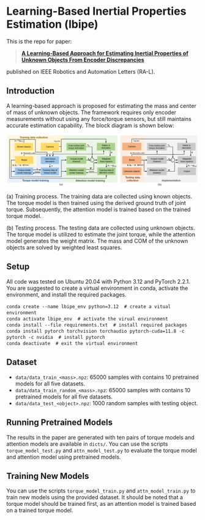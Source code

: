 # Learning-Based Inertial Properties Estimation (lbipe)

This is the repo for paper:

> [**A Learning-Based Approach for Estimating Inertial Properties of Unknown Objects From Encoder Discrepancies**](https://ieeexplore.ieee.org/document/10176292)

published on IEEE Robotics and Automation Letters (RA-L).

## Introduction

A learning-based approach is proposed for estimating the mass and center of mass of unknown objects.
The framework requires only encoder measurements without using any force/torque sensors, but still maintains accurate estimation capability.
The block diagram is shown below:

<div align='center'>
  <img src='image/overview.png' width='1000px'>
</div>

(a) Training process. 
The training data are collected using known objects. 
The torque model is then trained using the derived ground truth of joint torque. 
Subsequently, the attention model is trained based on the trained torque model. 

(b) Testing process. 
The testing data are collected using unknown objects. 
The torque model is utilized to estimate the joint torque, while the attention model generates the weight matrix. 
The mass and COM of the unknown objects are solved by weighted least squares.

## Setup

All code was tested on Ubuntu 20.04 with Python 3.12 and PyTorch 2.2.1. You are suggested to create a virtual environment in conda, activate the environment, and install the required packages.

```
conda create --name lbipe_env python=3.12  # create a vitual environment
conda activate lbipe_env  # activate the virual environment
conda install --file requirements.txt  # install required packages
conda install pytorch torchvision torchaudio pytorch-cuda=11.8 -c pytorch -c nvidia  # install pytorch
conda deactivate  # exit the virtual environment
```

## Dataset

- `data/data_train_<mass>.npz`: 65000 samples with contains 10 pretrained models for all five datasets.
- `data/data_train_random_<mass>.npz`: 65000 samples with contains 10 pretrained models for all five datasets.
- `data/data_test_<object>.npz`: 1000 random samples with testing object.

## Running Pretrained Models

The results in the paper are generated with ten pairs of torque models and attention models are available in `dicts/`. 
You can use the scripts `torque_model_test.py` and `attn_model_test.py` to evaluate the torque model and attention model using pretrained models.

## Training New Models

You can use the scripts `torque_model_train.py` and `attn_model_train.py` to train new models using the provided dataset. 
It should be noted that a torque model should be trained first, as an attention model is trained based on a trained torque model.
